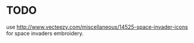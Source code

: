 TODO
====
use http://www.vecteezy.com/miscellaneous/14525-space-invader-icons for space invaders embroidery.
